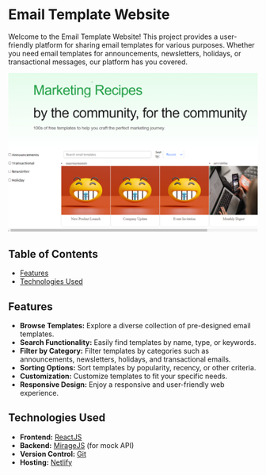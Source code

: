 # Email Template Website

Welcome to the Email Template Website! This project provides a user-friendly platform for sharing email templates for various purposes. Whether you need email templates for announcements, newsletters, holidays, or transactional messages, our platform has you covered.

![Email Template Website Screenshot](src/assets/screenshot.png)

## Table of Contents

- [Features](#features)
- [Technologies Used](#technologies-used)

## Features

- **Browse Templates:** Explore a diverse collection of pre-designed email templates.
- **Search Functionality:** Easily find templates by name, type, or keywords.
- **Filter by Category:** Filter templates by categories such as announcements, newsletters, holidays, and transactional emails.
- **Sorting Options:** Sort templates by popularity, recency, or other criteria.
- **Customization:** Customize templates to fit your specific needs.
- **Responsive Design:** Enjoy a responsive and user-friendly web experience.

## Technologies Used

- **Frontend:** [ReactJS](https://reactjs.org/)
- **Backend:** [MirageJS](https://miragejs.com/) (for mock API)
- **Version Control:** [Git](https://git-scm.com/)
- **Hosting:** [Netlify](https://clever-lolly-7da972.netlify.app/)



